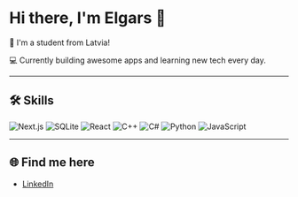 # Hi there, I'm Elgars 👋

🎯 I'm a student from Latvia!

💻 Currently building awesome apps and learning new tech every day.

---

## 🛠️ Skills
![Next.js](https://img.shields.io/badge/Next.js-000?style=for-the-badge&logo=nextdotjs&logoColor=white)
![SQLite](https://img.shields.io/badge/SQLite-07405E?style=for-the-badge&logo=sqlite&logoColor=white)
![React](https://img.shields.io/badge/React-20232A?style=for-the-badge&logo=react&logoColor=61DAFB)
![C++](https://img.shields.io/badge/C++-00599C?style=for-the-badge&logo=c%2b%2b&logoColor=white)
![C#](https://img.shields.io/badge/C%23-239120?style=for-the-badge&logo=c-sharp&logoColor=white)
![Python](https://img.shields.io/badge/Python-3776AB?style=for-the-badge&logo=python&logoColor=white)
![JavaScript](https://img.shields.io/badge/JavaScript-F7DF1E?style=for-the-badge&logo=javascript&logoColor=black)

---

## 🌐 Find me here
- [LinkedIn]([www.linkedin.com/in/elgars-cerbulis])
